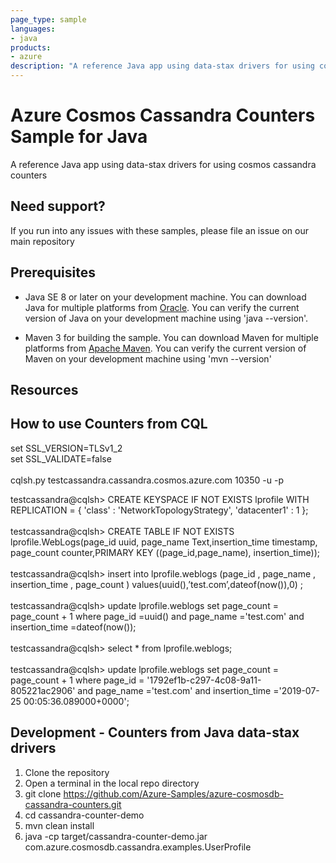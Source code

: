 ```yaml
---
page_type: sample
languages:
- java
products:
- azure
description: "A reference Java app using data-stax drivers for using cosmos cassandra counters"
---
```


# Azure Cosmos Cassandra Counters Sample for Java

A reference Java app using data-stax drivers for using cosmos cassandra counters


## Need support?
If you run into any issues with these samples, please file an issue on our main repository 
## Prerequisites

- Java SE 8 or later on your development machine.  You can download Java for multiple platforms from [Oracle](http://www.oracle.com/technetwork/java/javase/downloads/index.html).  You can verify the current version of Java on your development machine using 'java --version'.

- Maven 3 for building the sample.  You can download Maven for multiple platforms from [Apache Maven](https://maven.apache.org/download.cgi).  You can verify the current version of Maven on your development machine using 'mvn --version'

## Resources

## How to use Counters from CQL
set SSL_VERSION=TLSv1_2 <br /> 
set SSL_VALIDATE=false<br />  
cqlsh.py testcassandra.cassandra.cosmos.azure.com 10350 -u <username> -p <key> <br /> 

testcassandra@cqlsh> CREATE KEYSPACE IF NOT EXISTS lprofile WITH REPLICATION = { 'class' : 'NetworkTopologyStrategy', 'datacenter1' : 1 }; <br />  
testcassandra@cqlsh> CREATE TABLE IF NOT EXISTS lprofile.WebLogs(page_id uuid, page_name Text,insertion_time timestamp, page_count counter,PRIMARY KEY ((page_id,page_name), insertion_time)); <br />  
testcassandra@cqlsh> insert into lprofile.weblogs (page_id , page_name , insertion_time , page_count ) values(uuid(),’test.com’,dateof(now()),0) ; <br />  
testcassandra@cqlsh> update lprofile.weblogs set page_count = page_count + 1 where page_id =uuid() and page_name ='test.com' and insertion_time =dateof(now()); <br />  
testcassandra@cqlsh> select * from lprofile.weblogs; <br />  
testcassandra@cqlsh> update lprofile.weblogs set page_count = page_count + 1 where page_id = '1792ef1b-c297-4c08-9a11-805221ac2906' and page_name ='test.com' and insertion_time ='2019-07-25 00:05:36.089000+0000'; <br />  


## Development - Counters from Java data-stax drivers

1. Clone the repository <br />  
2. Open a terminal in the local repo directory <br />  
3. git clone https://github.com/Azure-Samples/azure-cosmosdb-cassandra-counters.git <br />  
4. cd cassandra-counter-demo <br />  
5. mvn clean install <br />  
6. java -cp target/cassandra-counter-demo.jar com.azure.cosmosdb.cassandra.examples.UserProfile <br />  
